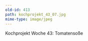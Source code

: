 ```yaml
---
old-id: 413
path: kochprojekt_43_07.jpg
mime-type: image/jpeg
---
```

Kochprojekt Woche 43:
Tomatensoße
